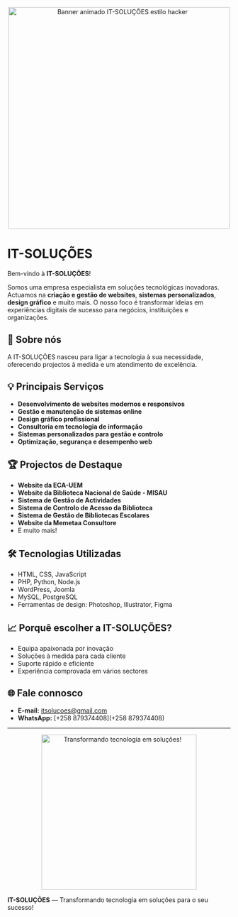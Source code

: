 <p align="center">
  <img src="assets/banner-itsolucoes-hacker.gif" alt="Banner animado IT-SOLUÇÕES estilo hacker" width="500"/>
</p>

# IT-SOLUÇÕES

Bem-vindo à **IT-SOLUÇÕES**!

Somos uma empresa especialista em soluções tecnológicas inovadoras. Actuamos na **criação e gestão de websites**, **sistemas personalizados**, **design gráfico** e muito mais. O nosso foco é transformar ideias em experiências digitais de sucesso para negócios, instituições e organizações.

## 🚀 Sobre nós

A IT-SOLUÇÕES nasceu para ligar a tecnologia à sua necessidade, oferecendo projectos à medida e um atendimento de excelência.

## 💡 Principais Serviços

- **Desenvolvimento de websites modernos e responsivos**
- **Gestão e manutenção de sistemas online**
- **Design gráfico profissional**
- **Consultoria em tecnologia de informação**
- **Sistemas personalizados para gestão e controlo**
- **Optimização, segurança e desempenho web**

## 🏆 Projectos de Destaque

- **Website da ECA-UEM**
- **Website da Biblioteca Nacional de Saúde - MISAU**
- **Sistema de Gestão de Actividades**
- **Sistema de Controlo de Acesso da Biblioteca**
- **Sistema de Gestão de Bibliotecas Escolares**
- **Website da Memetaa Consultore**
- E muito mais!

## 🛠️ Tecnologias Utilizadas

- HTML, CSS, JavaScript
- PHP, Python, Node.js
- WordPress, Joomla
- MySQL, PostgreSQL
- Ferramentas de design: Photoshop, Illustrator, Figma

## 📈 Porquê escolher a IT-SOLUÇÕES?

- Equipa apaixonada por inovação
- Soluções à medida para cada cliente
- Suporte rápido e eficiente
- Experiência comprovada em vários sectores

## 🌐 Fale connosco

- **E-mail:** [itsolucoes@gmail.com](mailto:arthuxavierjunior20@gmail.com)
- **WhatsApp:** [+258 879374408](+258 879374408)


---

<p align="center">
  <img src="https://svgur.com/i/16pZ.gif" alt="Transformando tecnologia em soluções!" width="350"/>
</p>

**IT-SOLUÇÕES** — Transformando tecnologia em soluções para o seu sucesso!
